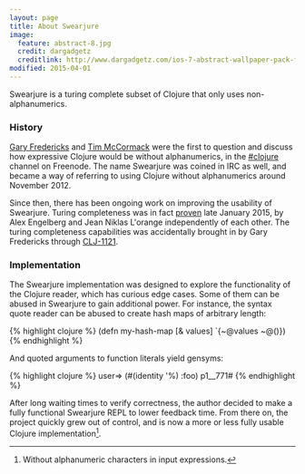 ```yaml
---
layout: page
title: About Swearjure
image:
  feature: abstract-8.jpg
  credit: dargadgetz
  creditlink: http://www.dargadgetz.com/ios-7-abstract-wallpaper-pack-for-iphone-5-and-ipod-touch-retina/
modified: 2015-04-01
---
```


Swearjure is a turing complete subset of Clojure that only uses
non-alphanumerics. 

### History

[Gary Fredericks](https://github.com/gfredericks) and
[Tim McCormack](https://github.com/timmc) were the first to question and discuss
how expressive Clojure would be without alphanumerics, in the
[#clojure](http://clojure-log.n01se.net/date/2011-04-06.html#19:04) channel on
Freenode. The name Swearjure was coined in IRC as well, and became a way of
referring to using Clojure without alphanumerics around November 2012.

Since then, there has been ongoing work on improving the usability of Swearjure.
Turing completeness was in fact
[proven](http://hypirion.com/musings/swearjure-is-turing-complete) late January
2015, by Alex Engelberg and Jean Niklas L'orange independently of each other.
The turing completeness capabilities was accidentally brought in by Gary
Fredericks through [CLJ-1121](http://dev.clojure.org/jira/browse/CLJ-1121).

### Implementation

The Swearjure implementation was designed to explore the functionality of the
Clojure reader, which has curious edge cases. Some of them can be abused in
Swearjure to gain additional power. For instance, the syntax quote reader can be
abused to create hash maps of arbitrary length:

{% highlight clojure %}
(defn my-hash-map [& values]
  `{~@values ~@()})
{% endhighlight %}

And quoted arguments to function literals yield gensyms:

{% highlight clojure %}
user=> (#(identity '%) :foo)
p1__771#
{% endhighlight %}


After long waiting times to verify correctness, the author decided to make a
fully functional Swearjure REPL to lower feedback time. From there on, the
project quickly grew out of control, and is now a more or less fully usable
Clojure implementation[^1].

[^1]: Without alphanumeric characters in input expressions.

